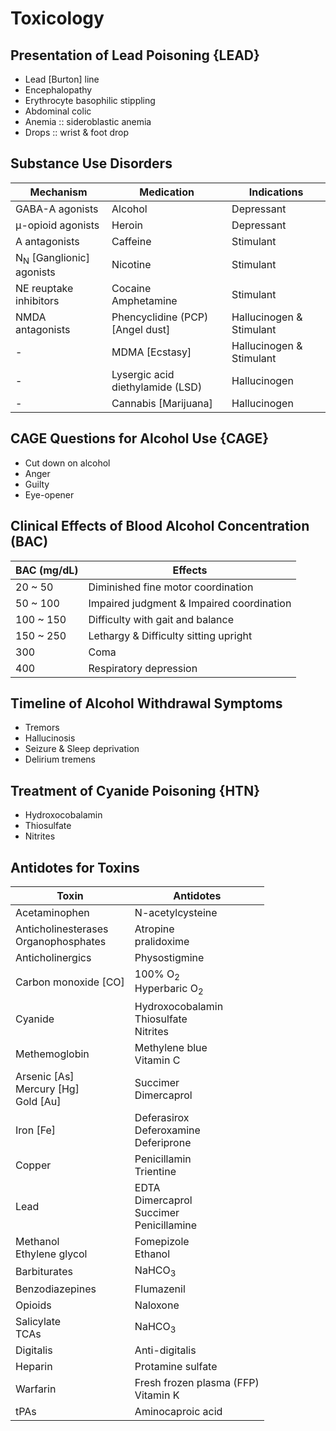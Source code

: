 # Toxicology

## Presentation of Lead Poisoning {LEAD}

- Lead [Burton] line
- Encephalopathy
- Erythrocyte basophilic stippling
- Abdominal colic
- Anemia :: sideroblastic anemia
- Drops :: wrist & foot drop

## Substance Use Disorders

|Mechanism|Medication|Indications|
|-|-|-|
|GABA-A agonists|Alcohol|Depressant|
|μ-opioid agonists|Heroin|Depressant|
|A antagonists|Caffeine|Stimulant|
|N<sub>N</sub> [Ganglionic] agonists|Nicotine|Stimulant|
|NE reuptake inhibitors|Cocaine<br>Amphetamine|Stimulant|
|NMDA antagonists|Phencyclidine (PCP) [Angel dust]|Hallucinogen & Stimulant|
|-|MDMA [Ecstasy]|Hallucinogen & Stimulant|
|-|Lysergic acid diethylamide (LSD)|Hallucinogen|
|-|Cannabis [Marijuana]|Hallucinogen|

## CAGE Questions for Alcohol Use {CAGE}

- Cut down on alcohol
- Anger
- Guilty
- Eye-opener

## Clinical Effects of Blood Alcohol Concentration (BAC)

|BAC (mg/dL)|Effects|
|-|-|
|20 ~ 50|Diminished fine motor coordination|
|50 ~ 100|Impaired judgment & Impaired coordination|
|100 ~ 150|Difficulty with gait and balance|
|150 ~ 250|Lethargy & Difficulty sitting upright|
|300|Coma|
|400|Respiratory depression|

## Timeline of Alcohol Withdrawal Symptoms

- Tremors
- Hallucinosis
- Seizure & Sleep deprivation
- Delirium tremens

## Treatment of Cyanide Poisoning {HTN}

- Hydroxocobalamin
- Thiosulfate
- Nitrites

## Antidotes for Toxins

|Toxin|Antidotes|
|-|-|
|Acetaminophen|N-acetylcysteine|
|Anticholinesterases<br>Organophosphates|Atropine<br>pralidoxime|
|Anticholinergics|Physostigmine|
|Carbon monoxide [CO]|100% O<sub>2</sub><br>Hyperbaric O<sub>2</sub>|
|Cyanide|Hydroxocobalamin<br>Thiosulfate<br>Nitrites|
|Methemoglobin|Methylene blue<br>Vitamin C|
|Arsenic [As]<br>Mercury [Hg]<br>Gold [Au]|Succimer<br>Dimercaprol|
|Iron [Fe]|Deferasirox<br>Deferoxamine<br>Deferiprone|
|Copper|Penicillamin<br>Trientine|
|Lead|EDTA<br>Dimercaprol<br>Succimer<br>Penicillamine|
|Methanol<br>Ethylene glycol|Fomepizole<br>Ethanol|
|Barbiturates|NaHCO<sub>3</sub>|
|Benzodiazepines|Flumazenil|
|Opioids|Naloxone|
|Salicylate<br>TCAs|NaHCO<sub>3</sub>|
|Digitalis|Anti-digitalis|
|Heparin|Protamine sulfate|
|Warfarin|Fresh frozen plasma (FFP)<br>Vitamin K|
|tPAs|Aminocaproic acid|
